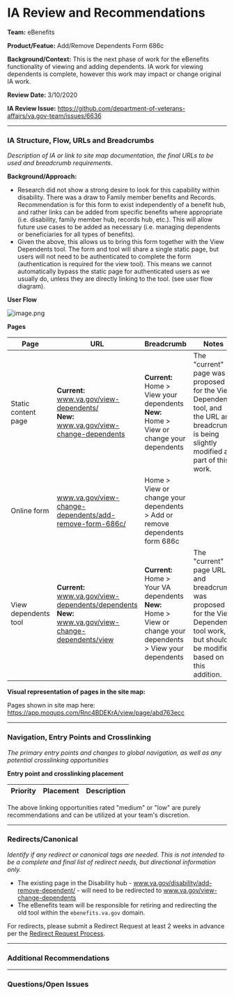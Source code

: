 # IA Review and Recommendations

**Team:** eBenefits

**Product/Featue:** Add/Remove Dependents Form 686c

**Background/Context:** This is the next phase of work for the eBenefits functionality of viewing and adding dependents.  IA work for viewing dependents is complete, however this work may impact or change original IA work.  

**Review Date:** 3/10/2020

**IA Review Issue:** https://github.com/department-of-veterans-affairs/va.gov-team/issues/6636

<hr>

### IA Structure, Flow, URLs and Breadcrumbs <br>  
*Description of IA or link to site map documentation, the final URLs to be used and breadcrumb requirements.*

**Background/Approach:**
- Research did not show a strong desire to look for this capability within disability.  There was a draw to Family member benefits and Records.  Recommendation is for this form to exist independently of a benefit hub, and rather links can be added from specific benefits where appropriate (i.e. disability, family member hub, records hub, etc.). This will allow future use cases to be added as necessary (i.e. managing dependents or beneficiaries for all types of benefits). 
- Given the above, this allows us to bring this form together with the View Dependents tool.  The form and tool will share a single static page,  but users will not need to be authenticated to complete the form (authentication is required for the view tool). This means we cannot automatically bypass the static page for authenticated users as we usually do, unless they are directly linking to the tool. (see user flow diagram). 

**User Flow**

![image.png](https://images.zenhubusercontent.com/59ca6a73b0222d5de4792f1d/04316e24-409e-4257-9439-c259a95fd5ec)


**Pages**

Page | URL | Breadcrumb | Notes
--- | --- | --- | ---
Static content page | **Current:** <br> www.va.gov/view-dependents/ <br> **New:** <br>  www.va.gov/view-change-dependents  | **Current:** <br> Home > View your dependents <br> **New:** <br> Home > View or change your dependents  | The "current" page was proposed for the View Dependents tool, and the URL and breadcrumb is being slightly modified as part of this work.   
Online form | www.va.gov/view-change-dependents/add-remove-form-686c/ | Home > View or change your dependents > Add or remove dependents form 686c | 
View dependents tool | **Current:** <br> www.va.gov/view-dependents/dependents <br> **New:** <br>  www.va.gov/view-change-dependents/view | **Current:** <br> Home > Your VA dependents <br> **New:** <br> Home > View or change your dependents > View your dependents | The "current" page URL and breadcrumb was proposed for the View Dependents tool work, but should be modified based on this addition. 
 

**Visual representation of pages in the site map:** 

Pages shown in site map here: https://app.moqups.com/Rnc4BDEKrA/view/page/abd763ecc

<hr>

### Navigation, Entry Points and Crosslinking
*The primary entry points and changes to global navigation, as well as any potential crosslinking opportunities*

**Entry point and crosslinking placement**

Priority | Placement | Description
--- | --- | ---


The above linking opportunities rated "medium" or "low" are purely recommendations and can be utilized at your team's discretion.

<hr>

### Redirects/Canonical <br>
*Identify if any redirect or canonical tags are needed.  This is not intended to be a complete and final list of redirect needs, but directional information only.*  

- The existing page in the Disability hub - www.va.gov/disability/add-remove-dependent/ - will need to be redirected to  www.va.gov/view-change-dependents
- The eBenefits team will be responsible for retiring and redirecting the old tool within the `ebenefits.va.gov` domain. 

For redirects, please submit a Redirect Request at least 2 weeks in advance per the [Redirect Request Process](https://github.com/department-of-veterans-affairs/va.gov-team/blob/master/platform/information-architecture/request-redirect.md).

<hr>

### Additional Recommendations

<hr>

### Questions/Open Issues


